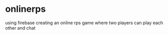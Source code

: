 # onlinerps
using firebase creating an online rps game where two players can play each other and chat
